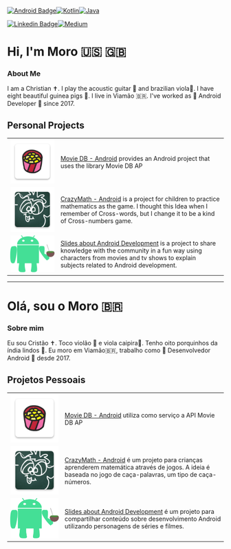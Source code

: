 [![Android Badge](https://img.shields.io/badge/Android-3DDC84?style=for-the-badge&logo=android&logoColor=white)](https://www.android.com/)[![Kotlin](https://img.shields.io/badge/Kotlin-0095D5?&style=for-the-badge&logo=kotlin&logoColor=white)](https://kotlinlang.org/)[![Java](https://img.shields.io/badge/Java-ED8B00?style=for-the-badge&logo=java&logoColor=white)](https://www.java.com/en/)

[![Linkedin Badge](https://img.shields.io/badge/-LinkedIn-blue?style=flat-square&logo=Linkedin&logoColor=white)](https://www.linkedin.com/in/gabrielbronzattimoro15031994/)[![Medium](https://img.shields.io/badge/Medium-12100E?style=for-the-badge&logo=medium&logoColor=white)](https://medium.com/@gabrielbronzattimoro.es)

# Hi, I'm Moro 🇺🇸 🇬🇧

### About Me

I am a Christian ✝️. I play the acoustic guitar 🎸 and brazilian viola🎻. I have eight beautiful guinea pigs 🐷.
I live in Viamão 🇧🇷. I've worked as 🤖 Android Developer 💚 since 2017.

## Personal Projects

<table style="overflow-x:auto;">
   <tr>
      <td>
         <a href="https://gitlab.com/gabrielbmoro/MovieDB-Android">
         <img style="width: 100%;height: auto;" src="img/movie-db-android-icon.png">
         </a>
      </td>
      <td>
         <p>
            <a href=https://gitlab.com/gabrielbmoro/MovieDB-Android>Movie DB - Android</a> provides an Android project that uses the library Movie DB AP
         </p>
      </td>
   </tr>
   <tr>
      <td>
         <a href="https://gitlab.com/gabrielbmoro/CrazyMath-Android">
         <img style="width: 100%;height: auto;" src="img/crazy-math-android-icon.png" />
         </a>
      </td>
      <td>
         <p>
            <a href="https://gitlab.com/gabrielbmoro/CrazyMath-Android">CrazyMath - Android</a> is a project for children to practice mathematics as the game. I thought this Idea when I remember of Cross-words, but I change it to be a kind of Cross-numbers game.
         </p>
      </td>
   </tr>
   <tr>
      <td>
         <a href="https://gitlab.com/gabrielbmoro/slides-about-android-development">
         <img style="width: 100%;height: auto;" src="img/android-dev-rs.png">
         </a>
      </td>
      <td>
         <a href="https://gitlab.com/gabrielbmoro/slides-about-android-development">Slides about Android Development</a> is a project to share knowledge with the community in a fun way using characters from movies and tv shows to explain subjects related to Android development.
      </td>
   </tr>
</table>

---

# Olá, sou o Moro 🇧🇷

### Sobre mim

Eu sou Cristão ✝️. Toco violão 🎸 e viola caipira🎻. Tenho oito porquinhos da índia lindos 🐷.
Eu moro em Viamão🇧🇷, trabalho como 🤖 Desenvolvedor Android 💚 desde 2017.

## Projetos Pessoais

<table style="overflow-x:auto;">
   <tr>
      <td>
         <a href="https://gitlab.com/gabrielbmoro/MovieDB-Android">
         <img style="width: 100%;height: auto;" src="img/movie-db-android-icon.png">
         </a>
      </td>
      <td>
         <p>
            <a href=https://gitlab.com/gabrielbmoro/MovieDB-Android>Movie DB - Android</a> utiliza como serviço a API Movie DB AP
         </p>
      </td>
   </tr>
   <tr>
      <td>
         <a href="https://gitlab.com/gabrielbmoro/CrazyMath-Android">
         <img style="width: 100%;height: auto;" src="img/crazy-math-android-icon.png" />
         </a>
      </td>
      <td>
         <p>
            <a href="https://gitlab.com/gabrielbmoro/CrazyMath-Android">CrazyMath - Android</a> é um projeto para crianças aprenderem matemática através de jogos. A ideia é baseada no jogo de caça-palavras, um tipo de caça-números.
         </p>
      </td>
   </tr>
   <tr>
      <td>
         <a href="https://gitlab.com/gabrielbmoro/slides-about-android-development">
         <img style="width: 100%;height: auto;" src="img/android-dev-rs.png">
         </a>
      </td>
      <td>
         <a href="https://gitlab.com/gabrielbmoro/slides-about-android-development">Slides about Android Development</a> é um projeto para compartilhar conteúdo sobre desenvolvimento Android utilizando personagens de séries e filmes.
      </td>
   </tr>
</table>
